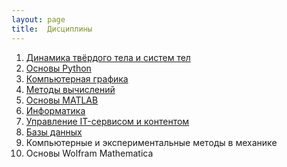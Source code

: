 ```yaml
---
layout: page
title:  Дисциплины
---
```


1. [Динамика твёрдого тела и систем тел](/pages/mbs/main)
1. [Основы Python](/pages/python/main)
1. [Компьютерная графика](/pages/graphics/main)
1. [Методы вычислений](/pages/numerical_methods/main)
1. [Основы MATLAB](/pages/matlab/main)
1. [Информатика](/pages/informatics/main)
1. [Управление IT-сервисом и контентом](/pages/it/main)
1. [Базы данных](/pages/databases/main)
1. Компьютерные и экспериментальные методы в механике
1. Основы Wolfram Mathematica
